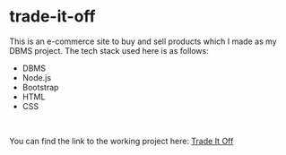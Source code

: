 # trade-it-off

<p> This is an e-commerce site to buy and sell products which I made as my DBMS project.
    The tech stack used here is as follows: </p>
<ul> 
  <li> DBMS </li>
  <li> Node.js </li>
  <li> Bootstrap </li>
  <li> HTML </li>
  <li> CSS </li>
</ul>
<br>

<p> You can find the link to the working project here: <a href="trade-it-off.herokuapp.com"> Trade It Off </a> </p>
